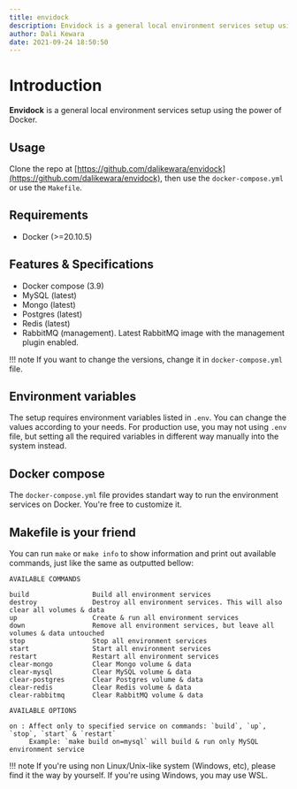 ```yaml
---
title: envidock
description: Envidock is a general local environment services setup using the power of Docker
author: Dali Kewara
date: 2021-09-24 18:50:50
---
```


# Introduction

**Envidock** is a general local environment services setup using the power of Docker.

## Usage

Clone the repo at [https://github.com/dalikewara/envidock](https://github.com/dalikewara/envidock),
then use the `docker-compose.yml` or use the `Makefile`.

## Requirements

- Docker (>=20.10.5)

## Features & Specifications

- Docker compose (3.9)
- MySQL (latest)
- Mongo (latest)
- Postgres (latest)
- Redis (latest)
- RabbitMQ (management). Latest RabbitMQ image with the management plugin enabled.

!!! note
    If you want to change the versions, change it in `docker-compose.yml` file.

## Environment variables

The setup requires environment variables listed in `.env`. You can change the values according to your needs. For production use, you may not using `.env` file, but setting all the required variables in different way manually into the system instead.

## Docker compose

The `docker-compose.yml` file provides standart way to run the environment services on Docker. You're free to customize it.

## Makefile is your friend

You can run `make` or `make info` to show information and print out available commands, just like the same as outputted bellow:

```text
AVAILABLE COMMANDS

build                Build all environment services
destroy              Destroy all environment services. This will also clear all volumes & data
up                   Create & run all environment services
down                 Remove all environment services, but leave all volumes & data untouched
stop                 Stop all environment services
start                Start all environment services
restart              Restart all environment services
clear-mongo          Clear Mongo volume & data
clear-mysql          Clear MySQL volume & data
clear-postgres       Clear Postgres volume & data
clear-redis          Clear Redis volume & data
clear-rabbitmq       Clear RabbitMQ volume & data

AVAILABLE OPTIONS

on : Affect only to specified service on commands: `build`, `up`, `stop`, `start` & `restart`
     Example: `make build on=mysql` will build & run only MySQL environment service
```

!!! note
    If you're using non Linux/Unix-like system (Windows, etc), please find it the way by yourself. If you're using Windows, you may use WSL.